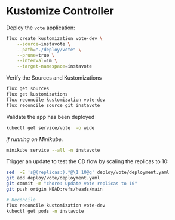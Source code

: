 # Kustomize Controller


Deploy the `vote` application:

```sh
flux create kustomization vote-dev \
    --source=instavote \
    --path="./deploy/vote" \
    --prune=true \
    --interval=1m \
    --target-namespace=instavote
```

Verify the Sources and Kustomizations

```sh
flux get sources
flux get kustomizations
flux reconcile kustomization vote-dev
flux reconcile source git instavote
```

Validate the app has been deployed

```sh
kubectl get service/vote  -o wide
```

_if running on Minikube._
```sh
minikube service --all -n instavote
```

Trigger an update to test the CD flow by scaling the replicas to 10:

```sh
sed  -E 's@(replicas:).*@\1 10@g' deploy/vote/deployment.yaml
git add deploy/vote/deployment.yaml
git commit -m "chore: Update vote replicas to 10"
git push origin HEAD:refs/heads/main

# Reconcile
flux reconcile kustomization vote-dev
kubectl get pods -n instavote
```
